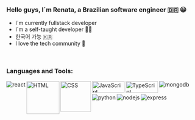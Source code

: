 ### Hello guys, I´m Renata, a Brazilian software engineer :brazil: :grinning:

- I´m currently fullstack developer
- I´m a self-taught developer :woman_technologist:
- 한국어 가능 :kr:
- I love the tech community :purple_heart:

<br />



### Languages and Tools:

<div>
  <img align="left" alt="react" src="https://img.shields.io/badge/react%20-%2320232a.svg?&style=for-the-badge&logo=react&logoColor=%2361DAFB"/>
  <img align="left" alt="HTML" width="86px" src="https://img.shields.io/badge/-html5-E34F26?&style=for-the-badge&logo=html5&logoColor=white"/>
  <img align="left" alt="CSS" width="80px" src="https://img.shields.io/badge/-css3-1572B6?&style=for-the-badge&logo=css3&logoColor=white"/>
  <img align="left" alt="JavaScript" width="85px" height="30px" src="https://upload.wikimedia.org/wikipedia/commons/thumb/2/29/TypeScript_Logo_%28Blue%29.svg/2560px-TypeScript_Logo_%28Blue%29.svg.png"/>
    <img align="left" alt="TypeScript" width="85px" height="30px" src="[https://img.shields.io/badge/-javascript-F7DF1E?&style=for-the-    badge&logo=javascript&logoColor=black](https://miro.medium.com/max/1004/1*ZfCTE6kZArxc0Nr_MybXPQ.png)"/>
  <img align="left" alt="mongodb" src="https://img.shields.io/badge/MongoDB-4DB33D?logo=mongodb&logoColor=white&style=for-the-badge"/>
</div>


<br />
<br />

<div>
  <img align="left" alt="python" src="https://img.shields.io/badge/python-4B8BBE?logo=python&logoColor=white&style=for-the-badge"/>
  <img align="left" alt="nodejs" src="https://img.shields.io/badge/-Node.js-black?&style=for-the-badge&logo=node.js&logoColor=339933"/>
  <img align="left" alt="express" src="https://img.shields.io/badge/-Express-grey?&style=for-the-badge&logo=express&logoColor=white"/>
</div>


<br />
<br />



[medium]: https://medium.com/@renatamachado_73871
[twitter]: https://twitter.com/rennatts
[linkedin]: https://www.linkedin.com/in/renata-machado11/
